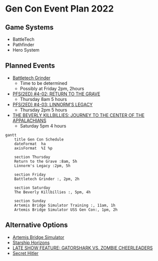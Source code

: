 # Gen Con Event Plan 2022

## Game Systems
- BattleTech
- Pathfinder
- Hero System

## Planned Events
- [Battletech Grinder](https://www.gencon.com/event_finder?search=%22Battletech+Grinder%22&c=indy2022)
    - Time to be determined
    - Possibly at Friday 2pm, 2hours
- [PFS(2ED) #4-02: RETURN TO THE GRAVE](https://www.gencon.com/events/206964)
    - Thursday 8am 5 hours
- [PFS(2ED) #4-03: LINNORM'S LEGACY](https://www.gencon.com/events/206980)
    - Thursday 2pm 5 hours
- [THE BEVERLY KILLBILLIES: JOURNEY TO THE CENTER OF THE APPALACHIANS](https://www.gencon.com/events/205032)
    - Saturday 5pm 4 hours 

```mermaid
gantt
    title Gen Con Schedule
    dateFormat  ha
    axisFormat  %I %p
    
    section Thursday
    Return to the Grave :8am, 5h
    Linnorm's Legacy :2pm, 5h
    
    section Friday
    Battletech Grinder :, 2pm, 2h

    section Saturday
    The Beverly Killbillies :, 5pm, 4h
    
    section Sunday
    Artemis Bridge Simulator Training :, 11am, 1h
    Artemis Bridge Simulator USS Gen Con:, 1pm, 2h 
```

## Alternative Options
- [Artemis Bridge Simulator](https://www.gencon.com/event_finder?game=Artemis+Bridge+Simulator)
- [Starship Horizons](https://www.gencon.com/event_finder?game=Starship+Horizons)
- [LATE SHOW FEATURE: GATORSHARK VS. ZOMBIE CHEERLEADERS](https://www.gencon.com/events/202347)
- [Secret Hitler](https://www.gencon.com/event_finder?game=Secret+Hitler)